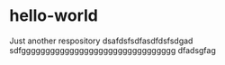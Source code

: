 # hello-world
Just another respository
dsafdsfsdfasdfdsfsdgad
sdfgggggggggggggggggggggggggggggggg
dfadsgfag
